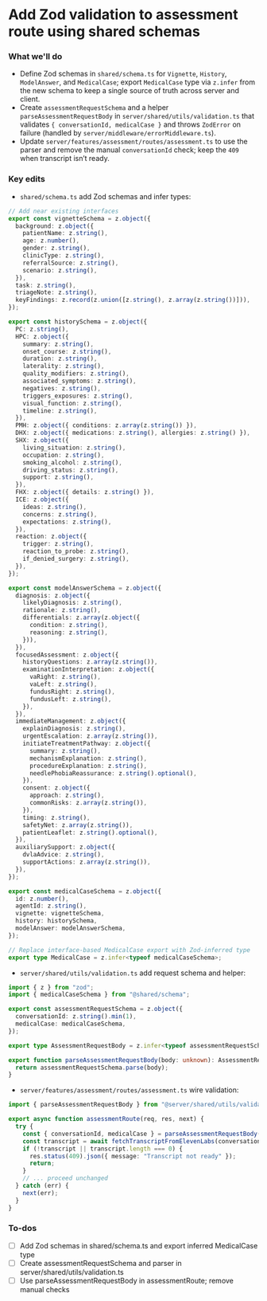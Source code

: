 <!-- ebd279df-cad7-40f3-9021-6a84000fd3cf af600cc8-25a9-4dec-a557-80b86eb8c41c -->
# Add Zod validation to assessment route using shared schemas

### What we'll do

- Define Zod schemas in `shared/schema.ts` for `Vignette`, `History`, `ModelAnswer`, and `MedicalCase`; export `MedicalCase` type via `z.infer` from the new schema to keep a single source of truth across server and client.
- Create `assessmentRequestSchema` and a helper `parseAssessmentRequestBody` in `server/shared/utils/validation.ts` that validates `{ conversationId, medicalCase }` and throws `ZodError` on failure (handled by `server/middleware/errorMiddleware.ts`).
- Update `server/features/assessment/routes/assessment.ts` to use the parser and remove the manual `conversationId` check; keep the `409` when transcript isn’t ready.

### Key edits

- `shared/schema.ts` add Zod schemas and infer types:
```ts
// Add near existing interfaces
export const vignetteSchema = z.object({
  background: z.object({
    patientName: z.string(),
    age: z.number(),
    gender: z.string(),
    clinicType: z.string(),
    referralSource: z.string(),
    scenario: z.string(),
  }),
  task: z.string(),
  triageNote: z.string(),
  keyFindings: z.record(z.union([z.string(), z.array(z.string())])),
});

export const historySchema = z.object({
  PC: z.string(),
  HPC: z.object({
    summary: z.string(),
    onset_course: z.string(),
    duration: z.string(),
    laterality: z.string(),
    quality_modifiers: z.string(),
    associated_symptoms: z.string(),
    negatives: z.string(),
    triggers_exposures: z.string(),
    visual_function: z.string(),
    timeline: z.string(),
  }),
  PMH: z.object({ conditions: z.array(z.string()) }),
  DHX: z.object({ medications: z.string(), allergies: z.string() }),
  SHX: z.object({
    living_situation: z.string(),
    occupation: z.string(),
    smoking_alcohol: z.string(),
    driving_status: z.string(),
    support: z.string(),
  }),
  FHX: z.object({ details: z.string() }),
  ICE: z.object({
    ideas: z.string(),
    concerns: z.string(),
    expectations: z.string(),
  }),
  reaction: z.object({
    trigger: z.string(),
    reaction_to_probe: z.string(),
    if_denied_surgery: z.string(),
  }),
});

export const modelAnswerSchema = z.object({
  diagnosis: z.object({
    likelyDiagnosis: z.string(),
    rationale: z.string(),
    differentials: z.array(z.object({
      condition: z.string(),
      reasoning: z.string(),
    })),
  }),
  focusedAssessment: z.object({
    historyQuestions: z.array(z.string()),
    examinationInterpretation: z.object({
      vaRight: z.string(),
      vaLeft: z.string(),
      fundusRight: z.string(),
      fundusLeft: z.string(),
    }),
  }),
  immediateManagement: z.object({
    explainDiagnosis: z.string(),
    urgentEscalation: z.array(z.string()),
    initiateTreatmentPathway: z.object({
      summary: z.string(),
      mechanismExplanation: z.string(),
      procedureExplanation: z.string(),
      needlePhobiaReassurance: z.string().optional(),
    }),
    consent: z.object({
      approach: z.string(),
      commonRisks: z.array(z.string()),
    }),
    timing: z.string(),
    safetyNet: z.array(z.string()),
    patientLeaflet: z.string().optional(),
  }),
  auxiliarySupport: z.object({
    dvlaAdvice: z.string(),
    supportActions: z.array(z.string()),
  }),
});

export const medicalCaseSchema = z.object({
  id: z.number(),
  agentId: z.string(),
  vignette: vignetteSchema,
  history: historySchema,
  modelAnswer: modelAnswerSchema,
});

// Replace interface-based MedicalCase export with Zod-inferred type
export type MedicalCase = z.infer<typeof medicalCaseSchema>;
```

- `server/shared/utils/validation.ts` add request schema and helper:
```ts
import { z } from "zod";
import { medicalCaseSchema } from "@shared/schema";

export const assessmentRequestSchema = z.object({
  conversationId: z.string().min(1),
  medicalCase: medicalCaseSchema,
});

export type AssessmentRequestBody = z.infer<typeof assessmentRequestSchema>;

export function parseAssessmentRequestBody(body: unknown): AssessmentRequestBody {
  return assessmentRequestSchema.parse(body);
}
```

- `server/features/assessment/routes/assessment.ts` wire validation:
```ts
import { parseAssessmentRequestBody } from "@server/shared/utils/validation";

export async function assessmentRoute(req, res, next) {
  try {
    const { conversationId, medicalCase } = parseAssessmentRequestBody(req.body);
    const transcript = await fetchTranscriptFromElevenLabs(conversationId);
    if (!transcript || transcript.length === 0) {
      res.status(409).json({ message: "Transcript not ready" });
      return;
    }
    // ... proceed unchanged
  } catch (err) {
    next(err);
  }
}
```

### To-dos

- [ ] Add Zod schemas in shared/schema.ts and export inferred MedicalCase type
- [ ] Create assessmentRequestSchema and parser in server/shared/utils/validation.ts
- [ ] Use parseAssessmentRequestBody in assessmentRoute; remove manual checks